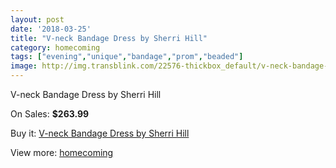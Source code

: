 ```yaml
---
layout: post
date: '2018-03-25'
title: "V-neck Bandage Dress by Sherri Hill"
category: homecoming
tags: ["evening","unique","bandage","prom","beaded"]
image: http://img.transblink.com/22576-thickbox_default/v-neck-bandage-dress-by-sherri-hill.jpg
---
```

V-neck Bandage Dress by Sherri Hill

On Sales: **$263.99**
<a href="https://www.transblink.com/en/homecoming/7167-v-neck-bandage-dress-by-sherri-hill.html"><amp-img layout="responsive" width="600" height="600" src="//img.transblink.com/22576-thickbox_default/v-neck-bandage-dress-by-sherri-hill.jpg" alt="V-neck Bandage Dress by Sherri Hill 0" /></a>
<a href="https://www.transblink.com/en/homecoming/7167-v-neck-bandage-dress-by-sherri-hill.html"><amp-img layout="responsive" width="600" height="600" src="//img.transblink.com/22577-thickbox_default/v-neck-bandage-dress-by-sherri-hill.jpg" alt="V-neck Bandage Dress by Sherri Hill 1" /></a>

Buy it: [V-neck Bandage Dress by Sherri Hill](https://www.transblink.com/en/homecoming/7167-v-neck-bandage-dress-by-sherri-hill.html "V-neck Bandage Dress by Sherri Hill")

View more: [homecoming](https://www.transblink.com/en/57-homecoming "homecoming")